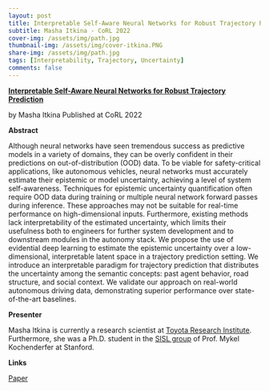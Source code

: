 ```yaml
---
layout: post
title: Interpretable Self-Aware Neural Networks for Robust Trajectory Prediction
subtitle: Masha Itkina - CoRL 2022
cover-img: /assets/img/path.jpg
thumbnail-img: /assets/img/cover-itkina.PNG
share-img: /assets/img/path.jpg
tags: [Interpretability, Trajectory, Uncertainty]
comments: false
---
```


[**Interpretable Self-Aware Neural Networks for Robust Trajectory Prediction**](https://arxiv.org/abs/2211.08701)

by Masha Itkina
Published at CoRL 2022

**Abstract**

Although neural networks have seen tremendous success as predictive models in a variety of domains, they can be overly confident in their predictions on out-of-distribution (OOD) data. To be viable for safety-critical applications, like autonomous vehicles, neural networks must accurately estimate their epistemic or model uncertainty, achieving a level of system self-awareness. Techniques for epistemic uncertainty quantification often require OOD data during training or multiple neural network forward passes during inference. These approaches may not be suitable for real-time performance on high-dimensional inputs. Furthermore, existing methods lack interpretability of the estimated uncertainty, which limits their usefulness both to engineers for further system development and to downstream modules in the autonomy stack. We propose the use of evidential deep learning to estimate the epistemic uncertainty over a low-dimensional, interpretable latent space in a trajectory prediction setting. We introduce an interpretable paradigm for trajectory prediction that distributes the uncertainty among the semantic concepts: past agent behavior, road structure, and social context. We validate our approach on real-world autonomous driving data, demonstrating superior performance over state-of-the-art baselines.

**Presenter**

Masha Itkina is currently a research scientist at [Toyota Research Institute](https://www.tri.global/). Furthermore, she was a Ph.D. student in the [SISL group](https://web.stanford.edu/group/sisl/cgi-bin/wordpress/) of Prof. Mykel Kochenderfer at Stanford. 

**Links**

[Paper](https://arxiv.org/abs/2211.08701)
